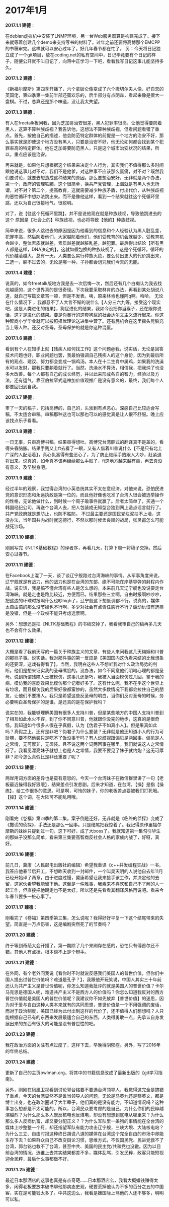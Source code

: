 # 2017年1月

**2017.1.1 建德**：

在debian虚拟机中安装了LNMP环境，另一台Web服务器算是构建完成了。接下来就等着创建几个demo来支持写书的材料了。过年之前还要将高博那个EMCPP的书稿审完。这样就可以安心过年了，好几年春节都在忙了。
另：今天将日记独立成了一个git项目，放在coding.net的私有空间中，日记毕竟要有个日记的样子，随便公开就不叫日记了，向蒋中正学习一下吧，看看我写日记这事儿能坚持多久。

**2017.1.2 建德**：

《新福尔摩斯》第四季开播了，六个拿破仑像变成了六个撒切尔夫人像，好自恋的英国佬，第四季第一集前半部还蛮欢乐的，后半部分有点阴森，看起来像是很大一盘棋。不过，总算还是那个味道，没让我太失望。

**2017.1.3 建德**：

有人在freetalk板问我，因为芝加哥治安很差，黑人犯罪率很高，让他觉得要防着黑人，这算不算种族歧视？我告诉他，这想法不算种族歧视，但看问题看错了重点。首先，按他自己的描述，他会防范特定群体的前提是一个地方的治安不好，那么事实就是即使这个地方没有黑人，只要是治安不好，他无论如何都会找到某个犯罪率高的特定群体。他在芝加哥要防范黑人，只是这个城市治安状况的结果，所以，重点应该是治安。

再来就是，如果他只想根据这个结果来决定个人行为，其实我们不值得那么多时间跟他说这事儿对不对，我们不是他爹，对这种事不应该那么蛋痛，对不对？既然我们要讨论，就要去想造成这种结果的原因。那么要想治安好，无非就是两个办法，第一个，政府的管理铁腕，这个很简单，换共产党管理，上海就是有黑人也无所谓，对不对？第二个，提高教育，这就需要减少种族矛盾，付出代价，从种族歧视的恶性循环中想办法跳出来。而不是像他这样，看到一个结果就往这个死循环里跳，还以为自己很接地气，很聪明。

对了，说【往这个死循环里跳】，并不是说他现在就是种族歧视，导致他跳进去的这个 原因是【社会上的】种族歧视，也必将导致【他的】种族歧视。

简单来说，很多人跳进去的原因是因为他看到的信息和个人经验认为黑人脏乱差，犯罪率高，然后防着他们，大家越防着他们，他们受教育的机会就越少，受教育机会越少，整体素质就越差，素质越差就越脏乱差，越犯罪。最后得出结论【所有黑人都是这样，DNA决定的】，这就如假包换的种族歧视了。
这是个死循环。循环的代价越滚越大，总有一天，人类要么实行种族灭绝，要么付出更大的代价跳出来，二选一，躲不过去的，无论是哪一种，子孙都会诅咒我们今天的无能。

**2017.1.4 建德**：

说真的，如今freetalk版地方我是去一次后悔一次，然后还有几个白痴认为我去找优越感的，这个世界真的是很奇怪。下次我要采取林肯的办法，再看到某处胡说八道，就自己写篇文章骂一顿，但是不发表。咦，原来林肯也懂阿q啊。哈哈。
无论在什么情况下 ，我都忍不了人大言不惭的说什么【人分三六九等，接受这个现实吧，这是人类进化的结果】，狗屁进化的结果，我如今没把你当猴子，还在跟你说话，这才是进化的结果。要是你奉行的这套狗屁的社会达尔文主义流行起来。你这种智商小学毕业就可以按照择优理论送进集中营了。还有屁机会在这里摇头晃脑充当上等人种。还反对圣母，圣母保护的就是你这种混蛋。

**2017.1.6 建德**：

看到有个人在知乎上就【残疾人如何找工作】这个问题@我，说实话，无论是回答技术问题也好，职业问题也罢，我最怕强调自己残疾人的这个身份，因为到最后所有的观点、建议、努力都会变成一锅鸡汤。本人在十二生肖中属鸡，如果我的洗澡水可以发财，那我只要躺着就行了。当然，洗澡水不算汤，相信我，把我炖了也没多大改善。每个人都有自己的成长经历，并以此来形成各自的智力，经验以及方法，还有运气，靠亚伯拉罕式造神加价值观推广是没有意义的，最终，我们每个人都要回归到自我。

**2017.1.7 建德**：

审了一天的稿子，包括高博的，自己的，头涨到有点恶心。深感自己比较适合写稿，不太适合审稿。审稿那种这也可以那也可以的感觉真是让人很不舒服。晚上应该找点乐子看看。

**2017.1.8 建德**：

一日无事，只审高博书稿。结果审得想吐。高博兄台湾腔式的翻译真不是盖的，看得头昏脑胀。结果手贱又上ft去看了一眼，又有人借着川普说什么【不是只有北上广深的人配活着】，真心仇富得有些恶心了，为了防止继续手贱跟人大吵，赶紧退将出来。说真的，如今真不该再继续那么手贱了，ft这地方越来越有毒，再去真没有意义，及早脱身吧。

**2017.1.9 建德**：

经过半年的观察，我觉得台湾的小英总统其实不太在意经济。对他来说，恐怕民进党的意识形态和永远执政是第一位的，而且他好像也吃准了台湾人很会被选举操作的性格，无论他做什么，到时候一个周子瑜事件就赢了。后者太简单了，买通一个韩国经纪公司，再送个台湾人去，把人包装成无知型台独到网上造点谣言就行了。共产党政府就是想防止，也防不胜防。
不过最主要还是国民党烂泥扶不上墙，这没办法，当年国共内战时就这德行，不然以那时候孟良崮的战局，张灵甫怎么可能战死沙场。

**2017.1.10 建德**：

刚刚写完《NLTK基础教程》的译者序，再看几天，打算下周一将稿子交掉。然后安心过春节。

**2017.1.11 建德**：

在Facebook上混了一天，谈了谈辽宁舰路过台湾海峡的事情。从军事角度来说，辽宁舰就是有战力，他的战力也是在台湾的东部，绝不可能在岸基导弹的射程内作战。说实话，我是搞不懂台湾有些人是怎么想的，本来前几天辽宁舰也没说要走台湾海峡。就是走也是路比较近，方便而已。结果那些三立啊。自由时报啊吵吵吵，把这边的环球时报啊什么也吵high了，辽宁舰这下想低调都不行。说真的，媒体太自由搞的那么没节操也不行啊，多少对社会有点责任感行不行？煽动仇恨有选票是没错，但是一个政权不能只考虑选票啊。

另外：想想还是把《NLTK基础教程》的书稿交掉了，我看我审自己的稿再多几天也不会有什么效果。

**2017.1.12 建德**：

大概是看了我前天写的一篇关于种族主义的文章，有些人来问我这几天梅姨和川普的那档子事。说实话。我对那件事的第一反应是【美国国内这仇看来结的比我想象的还要深，这戏有得看了】。当然，我明白这些人不想听我对什么政治局势的判断。他们是想来证实我的圣母嘴脸的。没办法，如今不同意他们阴暗心理的都是圣母。说到所谓残障人士被模仿，这事儿还挺巧，我被人当面模仿过几回，鉴于我的病，模仿我的喜剧效果比模仿那个记者好多了。这有什么呢，我不在乎这个世界上有垃圾，而且模仿我的后果好像都蛮惨的，虽然大多数情况下我都会拉住自己的朋友，让他们不要揍人。我只是希望这些反圣母的明白，当你们反对圣母的时候，务必要明白圣母保护的是谁，是还真的是在保护我吗？

说实在的，我能够理解美国有很多人支持川普，但是某些地方的中国人支持川普到了相互如此水火不容，到了你不同意川普，他就跟你没完的地步，这真的是很奇怪。我知道如今很多人很在乎真假，认为【伪君子不如真小人】。但是果真如此吗？真假之上，还有是非吧？伪君子为什么要装？无非就是他还知道小人的行为可耻嘛，要不然他装只是吃不了饭没事干吗？有人说歧视跟偏见是两回事，偏见是人之常情，无可厚非，无须装。且不说这两个词两回事在哪里。我们就说这人之常情好了。我看见漂亮妹子就想上也是人之常情，我要不要见了妹子就约炮？这无可厚非？如今怎么真假比是非还重要了呢？

**2017.1.13 建德**：

两岸用词方面的差异也是蛮有意思的，今天一个台湾妹子在微信群里讲了一句【老板最近操得我好狠哦】，结果差点引发悲剧。后来才知道，在台湾，【操】是指【操练】，给工作很多的意思。可是啊，可怜的妹子，你的老板差点要被我们打死哦。【操】这个词，在大陆可不能乱用哦。

**2017.1.14 建德**：

刚看完《卷福》第四季的第二集。案子倒是还好，无非就是《临终的侦探》变成了《撒谎的侦探》，手法还是那么一回事。只是结尾把我惊着了。我记得原作里福尔摩斯的妹妹只提到过一句，这下可好，成了大boss了。我就知道第一集勾引华生的那妹子没那么简单，看来第三集要高智商反社会人格的家族内战了，好呀，真好。

**2017.1.16 建德**：

前几日，冀康（人民邮电出版社的编辑）希望我重译《c++并发编程实战》一书，我答应他春节后开工，不想昨天收到一封邮件，一个叫吴天明的人说他自去年11月已经开始译了两章，由于进度过慢，冀康希望让我来接手该工作，并决定他的去留，这家伙希望我能留下他。这倒是一件难事，我素来不喜欢和自己不了解的人一起工作，但直接把他踢走也不是太好。所以还是先看看其翻译风格再说吧。看来今年春节要多一桩心事了。

**2017.1.17 建德**：

刚看完了《卷福》第四季第三集，怎么说呢？我得好好平复一下这个结尾带来的失望。简直是一万点伤害，这是编剧突然死了的节奏吗？

**2017.1.20 建德**：

终于等到奇葩大会开播了，第一期除了几个来刷存在感的，恐怕只有傅首尔还不错。其他人有点挫，根本谈不上是个辩手。

**2017.1.21 建德**：

在外网，有个老外问我说【看你时不时就说反感我们美国人的普世价值，但你们中国人提出过普世价值吗？难道是孔子？】，我跟他开玩笑说，中国人其实三十年前还认为共产主义是普世价值呢，你怎么知道我批评的就是美国人的普世价值？卡尔马克思是德国人呢，难道共产主义不是西方人的价值吗？你怎么知道我反对的西方普世价值就是美国人的普世价值呢？我建议你不如先放弃【普世价值】的迷思，因为对于爱与自由这种人类本来就有的共同思想，普世价值是一个不用强调的废话，而对于政治制度，美国已经为此付出到这样的代价了，还不值得人们想想吗？人只能根据自己已有的东西来发展最适合自己的东西，人类得勇敢一点，先承认自身发展出来的东西有很大的可能是没有普世性的吧。

**2017.1.23 建德**：

我在政治方面的关注有点过度了，这样下去，早晚得阴郁症。另外，写了2016年的年终总结。

**2017.1.24 建德**：

更新了自己的主页owlman.org。将其中的书籍信息改成了最新出版的《git学习指南》。

另外，刚刚在凤凰卫视看到讨论郭台铭要不要选台湾领导人，我觉得这完全是搞错了重点，今天的台湾显然不是谁当领导人的问题，无论是马英九还是蔡英文，都是博士出身，也在政治圈过了大半辈子，他们真的是没有能力，不知道情况吗？这种事怎么想都是不太可能的。所以，台湾民众要考虑的是自己，为什么你们的民粹越演越烈？为什么那么多人既反核电也反煤电，却没有想想到底电从哪里来？为什么那么多人反商仇富，却又要分配正义？？为什么军队里一条狗的事情能在全台湾的媒体上吵整整一个月，却还指望军队有能力攻击辽宁舰，三峡大坝、大陆核电站？为什么三立、自由时报这种终日胡说八道的媒体在台湾这个完全自由的市场中却能生存下去？如果群众自己不改变舆论习惯，思维方式，不仅国民党、民进党救不了台湾，郭台铭也救不了台湾，甚至中共、美国的民主党/共和党也没辙。因为以目前台湾的情况，选谁上去其实结果都差不多，媒体乱骂，引发民粹，政客只能短视迎合民粹，最后什么事都做不好。

**2017.1.25 建德**：

最近日本那酒店的这事也真是有点奇葩……日本那酒店么，我看大概嫌钱赚得太多，闲得老板要放本破书聊他那病态史观，硬要丢掉他认为不多的百分之五的中国客，实在是可能钱太多了。中共这边么，我看是嫌国际上骂他的人还不够多，明明可以私。
